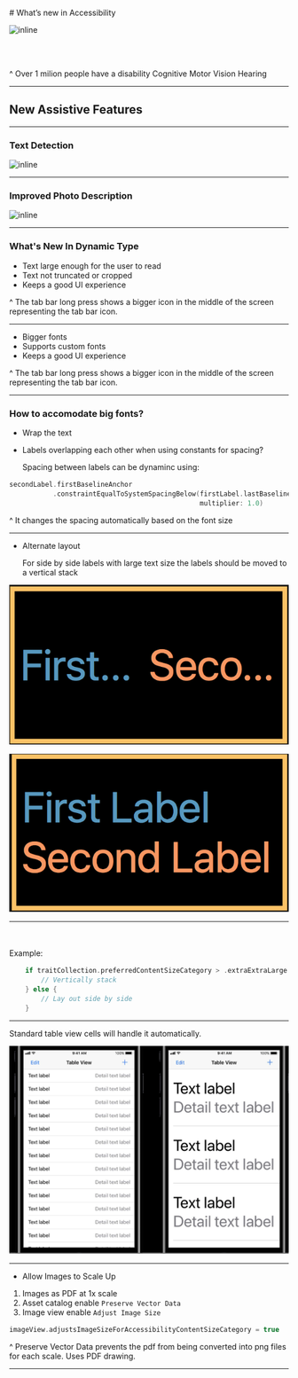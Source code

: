 
<br>
# What’s new in Accessibility

![inline](https://developer.apple.com/accessibility/images/hero_accessibility.png)

<br>
<br>

^ Over 1 milion people have a disability 
	Cognitive
	Motor
	Vision
	Hearing

---

## New Assistive Features

---

### Text Detection

![inline](https://d2pu2bk1b66iw6.cloudfront.net/photos/2014/08/01/6-75097-mm_babymeme50-1406927589.jpg) 

---

### Improved Photo Description

![inline](https://s-media-cache-ak0.pinimg.com/736x/50/9c/6e/509c6ecc57c2fd7c79911d1b24c9447a--baby-beach-beach-babies.jpg)

---

### What's New In Dynamic Type

- Text large enough for the user to read
- Text not truncated or cropped
- Keeps a good UI experience

^ The tab bar long press shows a bigger icon in the middle of the screen representing the tab bar icon.

---

- Bigger fonts
- Supports custom fonts
- Keeps a good UI experience

^ The tab bar long press shows a bigger icon in the middle of the screen representing the tab bar icon.

---

### How to accomodate big fonts?

- Wrap the text

- Labels overlapping each other when using constants for spacing?

  Spacing between labels can be dynaminc using: 

```swift
secondLabel.firstBaselineAnchor
		   .constraintEqualToSystemSpacingBelow(firstLabel.lastBaselineAnchor, 
		   										multiplier: 1.0)
```

^ It changes the spacing automatically based on the font size

---

- Alternate layout

	For side by side labels with large text size the labels should be moved to a vertical stack
	
![inline, fit](https://raw.githubusercontent.com/AnnKatF/WWDC17Presentations/master/label_cropped.jpg)

![inline, fit](https://raw.githubusercontent.com/AnnKatF/WWDC17Presentations/master/label_vertical.jpg)

---

<br>
<br>
Example:

```swift
	if traitCollection.preferredContentSizeCategory > .extraExtraLarge { 
		// Vertically stack
	} else {
		// Lay out side by side
	}
```

---

Standard table view cells will handle it automatically.

![inline, fit](https://raw.githubusercontent.com/AnnKatF/WWDC17Presentations/master/tableview_layout.jpg)

---

- Allow Images to Scale Up

1. Images as PDF at 1x scale
2. Asset catalog enable `Preserve Vector Data`
3. Image view enable `Adjust Image Size`

```swift
imageView.adjustsImageSizeForAccessibilityContentSizeCategory = true
```

^ Preserve Vector Data prevents the pdf from being converted into png files for each scale.
Uses PDF drawing.

---





